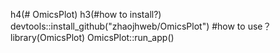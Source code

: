 h4(# OmicsPlot)
h3(#how to install?)
devtools::install_github("zhaojhweb/OmicsPlot")
#how to use？
library(OmicsPlot)
OmicsPlot::run_app()
